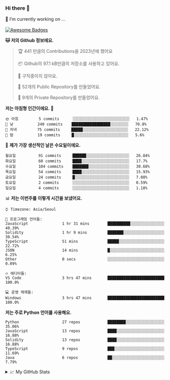 ### Hi there 👋 
🔭 I’m currently working on ... </br></br>
[![Awesome Badges](https://img.shields.io/badge/Introduce-EN-green.svg)](https://github.com/tlatkdgus1/tlatkdgus1/blob/main/README.md.en)

<!--START_SECTION:waka-->
**🐱 저의 Github 정보에요.** 

> 🏆 441 만큼의 Contributions을 2023년에 했어요
 > 
> 📦 Github의 97.1 kB만큼의 저장소를 사용하고 있어요. 
 > 
> 🚫 구직중이지 않아요.
 > 
> 📜 52개의 Public Repository를 만들었어요. 
 > 
> 🔑 9개의 Private Repository를 만들었어요.  

**저는 아침형 인간이에요. 🐤** 

```text
🌞 아침         5 commits      ░░░░░░░░░░░░░░░░░░░░░░░░░   1.47% 
🌆 낮　         240 commits    █████████████████░░░░░░░░   70.8% 
🌃 저녁         75 commits     █████░░░░░░░░░░░░░░░░░░░░   22.12% 
🌙 밤　         19 commits     █░░░░░░░░░░░░░░░░░░░░░░░░   5.6%

```
📅 **제가 가장 생산적인 날은 수요일이에요.** 

```text
월요일          91 commits     ██████░░░░░░░░░░░░░░░░░░░   26.84% 
화요일          60 commits     ████░░░░░░░░░░░░░░░░░░░░░   17.7% 
수요일          104 commits    ███████░░░░░░░░░░░░░░░░░░   30.68% 
목요일          54 commits     ████░░░░░░░░░░░░░░░░░░░░░   15.93% 
금요일          24 commits     █░░░░░░░░░░░░░░░░░░░░░░░░   7.08% 
토요일          2 commits      ░░░░░░░░░░░░░░░░░░░░░░░░░   0.59% 
일요일          4 commits      ░░░░░░░░░░░░░░░░░░░░░░░░░   1.18%

```


📊 **저는 이번주를 이렇게 시간을 보냈어요.** 

```text
⌚︎ Timezone: Asia/Seoul

💬 프로그래밍 언어들: 
JavaScript               1 hr 31 mins        ██████████░░░░░░░░░░░░░░░   40.39% 
Solidity                 1 hr 9 mins         ███████░░░░░░░░░░░░░░░░░░   30.54% 
TypeScript               51 mins             █████░░░░░░░░░░░░░░░░░░░░   22.72% 
JSON                     14 mins             █░░░░░░░░░░░░░░░░░░░░░░░░   6.25% 
Other                    0 secs              ░░░░░░░░░░░░░░░░░░░░░░░░░   0.09%

🔥 에디터들: 
VS Code                  3 hrs 47 mins       █████████████████████████   100.0%

💻 운영 체제들: 
Windows                  3 hrs 47 mins       █████████████████████████   100.0%

```

**저는 주로 Python 언어를 사용해요.** 

```text
Python                   27 repos            ████████░░░░░░░░░░░░░░░░░   35.06% 
JavaScript               13 repos            ████░░░░░░░░░░░░░░░░░░░░░   16.88% 
Solidity                 13 repos            ████░░░░░░░░░░░░░░░░░░░░░   16.88% 
TypeScript               9 repos             ███░░░░░░░░░░░░░░░░░░░░░░   11.69% 
Java                     6 repos             ██░░░░░░░░░░░░░░░░░░░░░░░   7.79%

```



<!--END_SECTION:waka-->

<details>
<summary>📈 My GitHub Stats</summary>
<p align="center"> <img src="https://github-readme-stats.vercel.app/api?username=tlatkdgus1&show_icons=true" alt="tlatkdgus1" />
</details>
